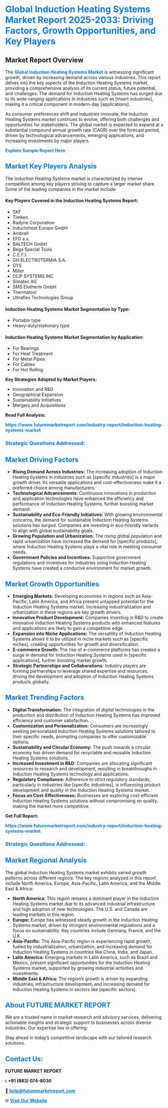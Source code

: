 <h1 style="color: #007BFF;">Global Induction Heating Systems Market Report 2025-2033: Driving Factors, Growth Opportunities, and Key Players</h1>

<section id="overview">
<h2>Market Report Overview</h2>
<p>The <a href="https://www.futuremarketreport.com/industry-report/induction-heating-systems-market" style="color: #007BFF; text-decoration: none;"><strong>Global Induction Heating Systems Market</strong></a> is witnessing significant growth, driven by increasing demand across various industries. This report delves into the key aspects of the Induction Heating Systems market, providing a comprehensive analysis of its current status, future potential, and challenges. The demand for Induction Heating Systems has surged due to its wide-ranging applications in industries such as [insert industries], making it a critical component in modern-day [applications].</p>
<p>As consumer preferences shift and industries innovate, the Induction Heating Systems market continues to evolve, offering both challenges and opportunities for stakeholders. The global market is expected to expand at a substantial compound annual growth rate (CAGR) over the forecast period, driven by technological advancements, emerging applications, and increasing investments by major players.</p>
</section>

<section id="overview">
<p><a href="https://www.futuremarketreport.com/request-sample/reportId=102883" style="color: #007BFF; text-decoration: none;"><strong>Explore Sample Report Here</strong></a></p>
</section>

<section id="key-players">
<h2 style="color: #007BFF;">Market Key Players Analysis</h2>
<p>The Induction Heating Systems market is characterized by intense competition among key players striving to capture a larger market share. Some of the leading companies in the market include:</p>
<h4>Key Players Covered in the Induction Heating Systems Report:</h4>
<ul><li>SKF</li><li>Timken</li><li>Radyne Corporation</li><li>Inductoheat Europe GmbH</li><li>Ambrell</li><li>EFD a.s.</li><li>BALTECH GmbH</li><li>Bega Special Tools</li><li>C.E.F.I.</li><li>GH ELECTROTERMIA S.A.</li><li>GYS</li><li>Miller</li><li>OLIP SYSTEMS INC</li><li>Simatec AG</li><li>SMS Elotherm GmbH</li><li>Thermatool</li><li>Ultraflex Technologies Group</li></ul>
<h4>Induction Heating Systems Market Segmentation by Type:</h4>
<ul><li>Portable type</li><li>Heavy-duty/stationary type</li></ul>

<h4>Induction Heating Systems Market Segmentation by Application:</h4>
<ul><li>For Bearings</li><li>For Heat Treatment</li><li>For Metal Pipes</li><li>For Cables</li><li>For Hot Rolling</li></ul>
<p><strong>Key Strategies Adopted by Market Players:</strong></p>
<ul>
<li>Innovation and R&D</li>
<li>Geographical Expansion</li>
<li>Sustainability Initiatives</li>
<li>Mergers and Acquisitions</li>
</ul>
</section>

<section>
<p><strong>Read Full Analysis: </strong></p><a href="https://www.futuremarketreport.com/industry-report/induction-heating-systems-market" style="color: #007BFF; text-decoration: none;"><strong>https://www.futuremarketreport.com/industry-report/induction-heating-systems-market</strong></a>
<h3 style="color: #007BFF;">Strategic Questions Addressed:</h3>
</section>

<section id="driving-factors">
<h2 style="color: #007BFF;">Market Driving Factors</h2>
<ul>
<li><strong>Rising Demand Across Industries:</strong> The increasing adoption of Induction Heating Systems in industries such as [specific industries] is a major growth driver. Its versatile applications and cost-effectiveness make it a preferred choice among manufacturers.</li>
<li><strong>Technological Advancements:</strong> Continuous innovations in production and application technologies have enhanced the efficiency and performance of Induction Heating Systems, further boosting market demand.</li>
<li><strong>Sustainability and Eco-Friendly Initiatives:</strong> With growing environmental concerns, the demand for sustainable Induction Heating Systems solutions has surged. Companies are investing in eco-friendly variants to align with global sustainability goals.</li>
<li><strong>Growing Population and Urbanization:</strong> The rising global population and rapid urbanization have increased the demand for [specific products], where Induction Heating Systems plays a vital role in meeting consumer needs.</li>
<li><strong>Government Policies and Incentives:</strong> Supportive government regulations and incentives for industries using Induction Heating Systems have created a conducive environment for market growth.</li>
</ul>
</section>

<section id="growth-opportunities">
<h2 style="color: #007BFF;">Market Growth Opportunities</h2>
<ul>
<li><strong>Emerging Markets:</strong> Developing economies in regions such as Asia-Pacific, Latin America, and Africa present untapped potential for the Induction Heating Systems market. Increasing industrialization and urbanization in these regions are key growth drivers.</li>
<li><strong>Innovative Product Development:</strong> Companies investing in R&D to create innovative Induction Heating Systems products with enhanced features and applications are likely to gain a competitive edge.</li>
<li><strong>Expansion into Niche Applications:</strong> The versatility of Induction Heating Systems allows it to be utilized in niche markets such as [specific niches], creating opportunities for growth and diversification.</li>
<li><strong>E-commerce Growth:</strong> The rise of e-commerce platforms has created a surge in demand for Induction Heating Systems used in [specific applications], further boosting market growth.</li>
<li><strong>Strategic Partnerships and Collaborations:</strong> Industry players are forming partnerships to leverage shared expertise and resources, driving the development and adoption of Induction Heating Systems products globally.</li>
</ul>
</section>

<section id="trending-factors">
<h2 style="color: #007BFF;">Market Trending Factors</h2>
<ul>
<li><strong>Digital Transformation:</strong> The integration of digital technologies in the production and distribution of Induction Heating Systems has improved efficiency and customer satisfaction.</li>
<li><strong>Customization and Personalization:</strong> Consumers are increasingly seeking personalized Induction Heating Systems solutions tailored to their specific needs, prompting companies to offer customizable options.</li>
<li><strong>Sustainability and Circular Economy:</strong> The push towards a circular economy has driven demand for recyclable and reusable Induction Heating Systems solutions.</li>
<li><strong>Increased Investment in R&D:</strong> Companies are allocating significant resources to research and development, resulting in breakthroughs in Induction Heating Systems technology and applications.</li>
<li><strong>Regulatory Compliance:</strong> Adherence to strict regulatory standards, particularly in industries like [specific industries], is influencing product development and quality in the Induction Heating Systems market.</li>
<li><strong>Focus on Cost-Effectiveness:</strong> Businesses are exploring cost-efficient Induction Heating Systems solutions without compromising on quality, making the market more competitive.</li>
</ul>
</section>

<section>
<p><strong>Get Full Report: </strong></p><a href="https://www.futuremarketreport.com/industry-report/induction-heating-systems-market" style="color: #007BFF; text-decoration: none;"><strong>https://www.futuremarketreport.com/industry-report/induction-heating-systems-market</strong></a>
<h3 style="color: #007BFF;">Strategic Questions Addressed:</h3>
</section>


<section id="regional-analysis">
<h2 style="color: #007BFF;">Market Regional Analysis</h2>
<p>The global Induction Heating Systems market exhibits varied growth patterns across different regions. The key regions analyzed in this report include North America, Europe, Asia-Pacific, Latin America, and the Middle East & Africa:</p>
<ul>
<li><strong>North America:</strong> This region remains a dominant player in the Induction Heating Systems market due to its advanced industrial infrastructure and high adoption of new technologies. The U.S. and Canada are leading markets in this region.</li>
<li><strong>Europe:</strong> Europe has witnessed steady growth in the Induction Heating Systems market, driven by stringent environmental regulations and a focus on sustainability. Key countries include Germany, France, and the U.K.</li>
<li><strong>Asia-Pacific:</strong> The Asia-Pacific region is experiencing rapid growth, fueled by industrialization, urbanization, and increasing demand for Induction Heating Systems in countries like China, India, and Japan.</li>
<li><strong>Latin America:</strong> Emerging markets in Latin America, such as Brazil and Mexico, present significant opportunities for the Induction Heating Systems market, supported by growing industrial activities and investments.</li>
<li><strong>Middle East & Africa:</strong> The region’s growth is driven by expanding industries, infrastructure development, and increasing demand for Induction Heating Systems in sectors like [specific sectors].</li>
</ul>
</section>

<footer>
<h2 style="color: #007BFF;">About FUTURE MARKET REPORT</h2>
<p>We are a trusted name in market research and advisory services, delivering actionable insights and strategic support to businesses across diverse industries. Our expertise lies in offering:</p>

<p>Stay ahead in today’s competitive landscape with our tailored research solutions.</p>

<h2 style="color: #007BFF;">Contact Us:</h2>
<p><strong>FUTURE MARKET REPORT</strong></p>
<p>📞 <strong>+91 (883) 074-8030</strong></p>
<p>📧 <strong><a href="mailto:help@futuremarketreport.com" style="color: #007BFF;">help@futuremarketreport.com</a></strong></p>
<p>🌐 <strong><a href="https://www.futuremarketreport.com/" style="color: #007BFF;">Visit Our Website</a></strong></p>
</footer>